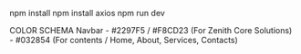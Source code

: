 npm install
npm install axios
npm run dev


COLOR SCHEMA 
Navbar - #2297F5 / #F8CD23 (For Zenith Core Solutions)
       - #032854 (For contents / Home, About, Services, Contacts)


